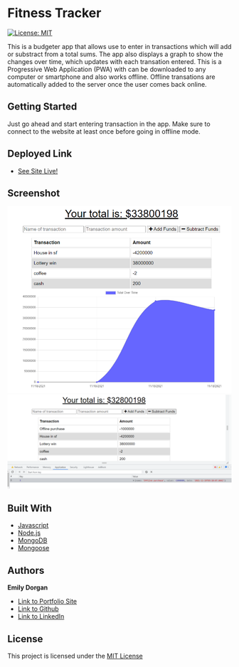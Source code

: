 # Fitness Tracker

[![License: MIT](https://img.shields.io/badge/License-MIT-yellow.svg)](https://opensource.org/licenses/MIT)

This is a budgeter app that allows use to enter in transactions which will add or substract from a total sums. The app also displays a graph to show the changes over time, which updates with each transation entered. This is a Progressive Web Application (PWA) with can be downloaded to any computer or smartphone and also works offline. Offline transations are automatically added to the server once the user comes back online.

## Getting Started

Just go ahead and start entering transaction in the app. Make sure to connect to the website at least once before going in offline mode.

## Deployed Link

* [See Site Live!](https://offline-online-budgeter.herokuapp.com/)

## Screenshot

![Sample data](screenshots/budgeter1.png)
![Demonstration of offline capabilities](screenshots/budgeter2.png)

## Built With

* [Javascript](https://developer.mozilla.org/en-US/docs/Web/JavaScript)
* [Node.js](https://nodejs.org/)
* [MongoDB](https://www.mongodb.com/)
* [Mongoose](https://mongoosejs.com/)

## Authors

**Emily Dorgan** 

- [Link to Portfolio Site](https://emdorgan.github.io/updated-portfolio/)
- [Link to Github](https://github.com/emdorgan)
- [Link to LinkedIn](https://www.linkedin.com/in/emily-dorgan/)

## License

This project is licensed under the [MIT License](https://opensource.org/licenses/MIT)